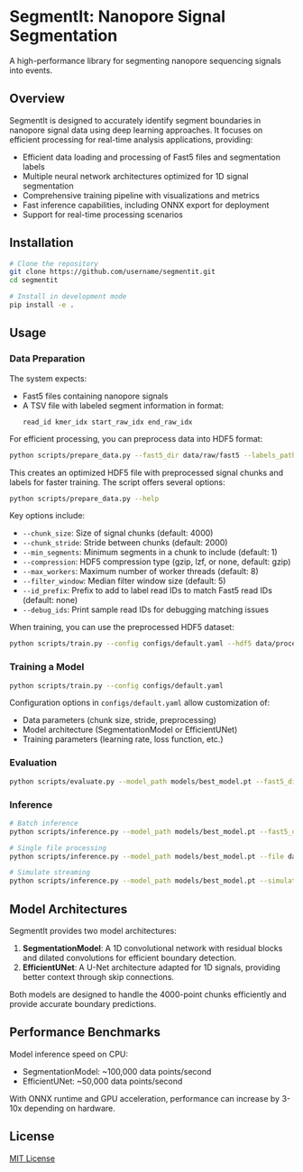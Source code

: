 # SegmentIt: Nanopore Signal Segmentation

A high-performance library for segmenting nanopore sequencing signals into events.

## Overview

SegmentIt is designed to accurately identify segment boundaries in nanopore signal data using deep learning approaches. It focuses on efficient processing for real-time analysis applications, providing:

- Efficient data loading and processing of Fast5 files and segmentation labels
- Multiple neural network architectures optimized for 1D signal segmentation
- Comprehensive training pipeline with visualizations and metrics
- Fast inference capabilities, including ONNX export for deployment
- Support for real-time processing scenarios

## Installation

```bash
# Clone the repository
git clone https://github.com/username/segmentit.git
cd segmentit

# Install in development mode
pip install -e .
```

## Usage

### Data Preparation

The system expects:
- Fast5 files containing nanopore signals 
- A TSV file with labeled segment information in format:
  ```
  read_id kmer_idx start_raw_idx end_raw_idx
  ```

For efficient processing, you can preprocess data into HDF5 format:
```bash
python scripts/prepare_data.py --fast5_dir data/raw/fast5 --labels_path data/raw/labels.tsv --output_path data/processed/dataset.h5
```

This creates an optimized HDF5 file with preprocessed signal chunks and labels for faster training. The script offers several options:

```bash
python scripts/prepare_data.py --help
```

Key options include:
- `--chunk_size`: Size of signal chunks (default: 4000)
- `--chunk_stride`: Stride between chunks (default: 2000)
- `--min_segments`: Minimum segments in a chunk to include (default: 1)
- `--compression`: HDF5 compression type (gzip, lzf, or none, default: gzip)
- `--max_workers`: Maximum number of worker threads (default: 8)
- `--filter_window`: Median filter window size (default: 5)
- `--id_prefix`: Prefix to add to label read IDs to match Fast5 read IDs (default: none)
- `--debug_ids`: Print sample read IDs for debugging matching issues

When training, you can use the preprocessed HDF5 dataset:
```bash
python scripts/train.py --config configs/default.yaml --hdf5 data/processed/dataset.h5
```

### Training a Model

```bash
python scripts/train.py --config configs/default.yaml
```

Configuration options in `configs/default.yaml` allow customization of:
- Data parameters (chunk size, stride, preprocessing)
- Model architecture (SegmentationModel or EfficientUNet)
- Training parameters (learning rate, loss function, etc.)

### Evaluation

```bash
python scripts/evaluate.py --model_path models/best_model.pt --fast5_dir data/raw/fast5 --tsv_path data/raw/labels.tsv --visualize
```

### Inference

```bash
# Batch inference
python scripts/inference.py --model_path models/best_model.pt --fast5_dir data/raw/fast5 --export_tsv

# Single file processing
python scripts/inference.py --model_path models/best_model.pt --file data/raw/fast5/example.fast5 --visualize

# Simulate streaming
python scripts/inference.py --model_path models/best_model.pt --simulate_streaming
```

## Model Architectures

SegmentIt provides two model architectures:

1. **SegmentationModel**: A 1D convolutional network with residual blocks and dilated convolutions for efficient boundary detection.
2. **EfficientUNet**: A U-Net architecture adapted for 1D signals, providing better context through skip connections.

Both models are designed to handle the 4000-point chunks efficiently and provide accurate boundary predictions.

## Performance Benchmarks

Model inference speed on CPU:
- SegmentationModel: ~100,000 data points/second
- EfficientUNet: ~50,000 data points/second

With ONNX runtime and GPU acceleration, performance can increase by 3-10x depending on hardware.

## License

[MIT License](LICENSE)